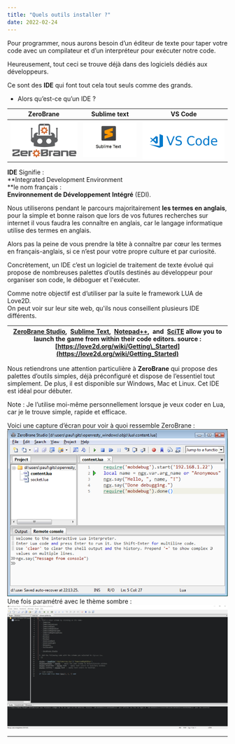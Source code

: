```yaml
---
title: "Quels outils installer ?"
date: 2022-02-24
---
```


Pour programmer, nous aurons besoin d’un éditeur de texte pour taper votre code avec un compilateur et d’un interpréteur pour exécuter notre code.

Heureusement, tout ceci se trouve déjà dans des logiciels dédiés aux développeurs.

Ce sont des **IDE** qui font tout cela tout seuls comme des grands.

- Alors qu’est-ce qu’un IDE ?

| ZeroBrane | Sublime text | VS Code |
| --- | --- | --- |
| ![](images/zerobrane_logo.png) | ![](images/sublime_text.png) | ![](images/Vs_code.png) |

**IDE** Signifie :  
**Integrated Development Environment  
**le nom français :  
**Environnement de Développement** **Intégré** (EDI).

Nous utiliserons pendant le parcours majoritairement **les termes en anglais**, pour la simple et bonne raison que lors de vos futures recherches sur internet il vous faudra les connaître en anglais, car le langage informatique utilise des termes en anglais.

Alors pas la peine de vous prendre la tête à connaître par cœur les termes en français-anglais, si ce n’est pour votre propre culture et par curiosité.

Concrètement, un IDE c’est un logiciel de traitement de texte évolué qui propose de nombreuses palettes d’outils destinés au développeur pour organiser son code, le déboguer et l'exécuter.

Comme notre objectif est d’utiliser par la suite le framework LUA de Love2D.  
On peut voir sur leur site web, qu'ils nous conseillent plusieurs IDE différents.

| [ZeroBrane Studio](http://studio.zerobrane.com/),  [Sublime Text](https://love2d.org/wiki/Sublime_Text),  [Notepad++](https://love2d.org/wiki/Notepad%2B%2B),  and  [SciTE](https://love2d.org/wiki/SciTE) allow you to launch the game from within their code editors.   source : [https://love2d.org/wiki/Getting\_Started](https://love2d.org/wiki/Getting_Started) |
| --- |

Nous retiendrons une attention particulière à **ZeroBrane** qui propose des palettes d’outils simples, déjà préconfiguré et dispose de l’essentiel tout simplement. De plus, il est disponible sur Windows, Mac et Linux. Cet IDE est idéal pour débuter.

Note : Je l’utilise moi-même personnellement lorsque je veux coder en Lua, car je le trouve simple, rapide et efficace.

Voici une capture d’écran pour voir à quoi ressemble ZeroBrane :  
![](images/zerobrane_gui_standar.png)  
Une fois paramétré avec le thème sombre :  
![](images/zerobrane_sombre.png)

* * *
